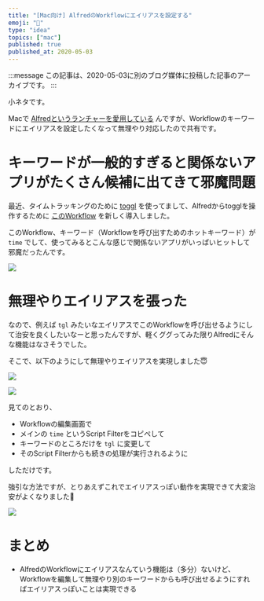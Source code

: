 ```yaml
---
title: "[Mac向け] AlfredのWorkflowにエイリアスを設定する"
emoji: "🍎"
type: "idea"
topics: ["mac"]
published: true
published_at: 2020-05-03
---
```


:::message
この記事は、2020-05-03に別のブログ媒体に投稿した記事のアーカイブです。
:::

小ネタです。

Macで [Alfredというランチャーを愛用している](https://blog.ttskch.com/mac-alfred-workflow-introducing/) んですが、Workflowのキーワードにエイリアスを設定したくなって無理やり対応したので共有です。

# キーワードが一般的すぎると関係ないアプリがたくさん候補に出てきて邪魔問題

最近、タイムトラッキングのために [toggl](https://toggl.com/) を使ってまして、Alfredからtogglを操作するために [このWorkflow](http://www.packal.org/workflow/alfred-time-v2) を新しく導入しました。

このWorkflow、キーワード（Workflowを呼び出すためのホットキーワード）が `time` でして、使ってみるとこんな感じで関係ないアプリがいっぱいヒットして邪魔だったんです。

![](https://tva1.sinaimg.cn/large/007S8ZIlgy1ge73h9q1q1j30uw0l8dqw.jpg)

# 無理やりエイリアスを張った

なので、例えば `tgl` みたいなエイリアスでこのWorkflowを呼び出せるようにして治安を良くしたいなーと思ったんですが、軽くググってみた限りAlfredにそんな機能はなさそうでした。

そこで、以下のようにして無理やりエイリアスを実現しました😇

![](https://tva1.sinaimg.cn/large/007S8ZIlgy1ge73kf68tgj31h60u0e2r.jpg)

![](https://tva1.sinaimg.cn/large/007S8ZIlgy1ge73ma3lokj31h60u07tb.jpg)

見てのとおり、

* Workflowの編集画面で
* メインの `time` というScript Filterをコピペして
* キーワードのところだけを `tgl` に変更して
* そのScript Filterからも続きの処理が実行されるように

しただけです。

強引な方法ですが、とりあえずこれでエイリアスっぽい動作を実現できて大変治安がよくなりました🙌

![](https://tva1.sinaimg.cn/large/007S8ZIlgy1ge73nyhie9j30uw08g0w9.jpg)

# まとめ

* AlfredのWorkflowにエイリアスなんていう機能は（多分）ないけど、Workflowを編集して無理やり別のキーワードからも呼び出せるようにすればエイリアスっぽいことは実現できる
